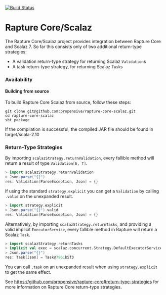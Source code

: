 [![Build Status](https://travis-ci.org/propensive/rapture-core-scalaz.png?branch=master)](https://travis-ci.org/propensive/rapture-core-scalaz)
# Rapture Core/Scalaz

The Rapture Core/Scalaz project provides integration between Rapture Core and Scalaz 7. So far
this consists only of two additional return-type strategies:

 - A validation return-type strategy for returning Scalaz `Validation`s
 - A task return-type strategy, for returning Scalaz `Task`s

### Availability

#### Building from source

To build Rapture Core Scalaz from source, follow these steps:

```
git clone git@github.com:propensive/rapture-core-scalaz.git
cd rapture-core-scalaz
sbt package
```

If the compilation is successful, the compiled JAR file should be found in target/scala-2.10

### Return-Type Strategies

By importing `scalazStrategy.returnValidation`, every fallible method will return a result of
type `Validation[E, T]`.

```scala
> import scalazStrategy.returnValidation
> Json.parse("{}")
res: Validation[ParseException, Json] = {}
```

If using the standard `strategy.explicit` you can get a `Validation` by calling `.valid` on the
unexpanded result.

```scala
> import strategy.explicit
> Json.parse("{}").valid
res: Validation[ParseException, Json] = {}
```

Alternatively, by importing `scalazStrategy.returnTasks`, and providing a valid implicit
`ExecutorService`, every fallible method in Rapture will return a Scalaz `Task`.

```scala
> import scalazStrategy.returnTasks
> implicit val exec = scalaz.concurrent.Strategy.DefaultExecutorService
> Json.parse("{}")
res: Task[Json] = Task@7961b5f3
```

You can call `.task` on an unexpanded result when using `strategy.explicit` to get the same
effect.

See https://github.com/propensive/rapture-core#return-type-strategies for more information on
Rapture Core return-type strategies.
